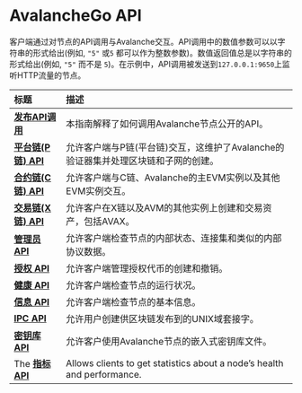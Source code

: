 # AvalancheGo API

客户端通过对节点的API调用与Avalanche交互。API调用中的数值参数可以以字符串的形式给出\(例如, `"5"` 或`5` 都可以作为整数参数\)。数值返回值总是以字符串的形式给出\(例如, `"5"` 而不是 `5`\)。在示例中，API调用被发送到`127.0.0.1:9650`上监听HTTP流量的节点。

| 标题 | 描述 |
| :--- | :--- |
| [**发布API调用**](issuing-api-calls.md) | 本指南解释了如何调用Avalanche节点公开的API。|
| [**平台链(P链) API**](platform-chain-p-chain-api.md) | 允许客户端与P链(平台链)交互，这维护了Avalanche的验证器集并处理区块链和子网的创建。 |
| [**合约链\(C链\) API**](contract-chain-c-chain-api.md) | 允许客户端与C链、Avalanche的主EVM实例以及其他EVM实例交互。 |
| [**交易链\(X链\) API**](exchange-chain-x-chain-api.md) |允许客户在X链以及AVM的其他实例上创建和交易资产，包括AVAX。 |
| [**管理员 API**](admin-api.md) | 允许客户端检查节点的内部状态、连接集和类似的内部协议数据。 |
| [**授权 API**](auth-api.md) | 允许客户端管理授权代币的创建和撤销。 |
| [**健康 API**](health-api.md) | 允许客户端检查节点的运行状况。 |
| [**信息 API**](info-api.md) | 允许客户端检查节点的基本信息。 |
| [**IPC API**](ipc-api.md) | 允许用户创建供区块链发布到的UNIX域套接字。 |
| [**密钥库 API**](keystore-api.md) | 允许客户使用Avalanche节点的嵌入式密钥库文件。|
| The [**指标 API**](metrics-api.md) | Allows clients to get statistics about a node’s health and performance. |

<!--stackedit_data:
eyJoaXN0b3J5IjpbMTc1MzUxMzA4OV19
-->